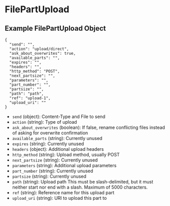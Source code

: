 # FilePartUpload

## Example FilePartUpload Object

```
{
  "send": "",
  "action": "upload/direct",
  "ask_about_overwrites": true,
  "available_parts": "",
  "expires": "",
  "headers": "",
  "http_method": "POST",
  "next_partsize": "",
  "parameters": "",
  "part_number": "",
  "partsize": "",
  "path": "path",
  "ref": "upload-1",
  "upload_uri": ""
}
```

* `send` (object): Content-Type and File to send
* `action` (string): Type of upload
* `ask_about_overwrites` (boolean): If false, rename conflicting files instead of asking for overwrite confirmation
* `available_parts` (string): Currently unused
* `expires` (string): Currently unused
* `headers` (object): Additional upload headers
* `http_method` (string): Upload method, usually POST
* `next_partsize` (string): Currently unused
* `parameters` (string): Additional upload parameters
* `part_number` (string): Currently unused
* `partsize` (string): Currently unused
* `path` (string): Upload path This must be slash-delimited, but it must neither start nor end with a slash. Maximum of 5000 characters.
* `ref` (string): Reference name for this upload part
* `upload_uri` (string): URI to upload this part to
